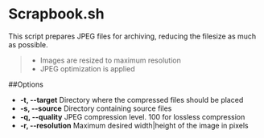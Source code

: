 # Scrapbook.sh

This script prepares JPEG files for archiving, reducing the filesize as much as possible. 
>* Images are resized to maximum resolution
>* JPEG optimization is applied 

##Options

*  **-t, --target** Directory where the compressed files should be placed
*  **-s, --source**   Directory containing source files
*  **-q, --quality**  JPEG compression level. 100 for lossless compression
*  **-r, --resolution** Maximum desired width|height of the image in pixels
